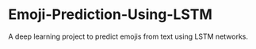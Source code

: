 # Emoji-Prediction-Using-LSTM
A deep learning project to predict emojis from text using LSTM networks.
